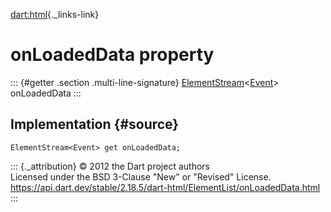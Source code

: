 [dart:html](../../dart-html/dart-html-library){._links-link}

onLoadedData property
=====================

::: {#getter .section .multi-line-signature}
[ElementStream](../elementstream-class)\<[Event](../event-class)\>
onLoadedData
:::

Implementation {#source}
--------------

``` {.language-dart data-language="dart"}
ElementStream<Event> get onLoadedData;
```

::: {._attribution}
© 2012 the Dart project authors\
Licensed under the BSD 3-Clause \"New\" or \"Revised\" License.\
<https://api.dart.dev/stable/2.18.5/dart-html/ElementList/onLoadedData.html>
:::
